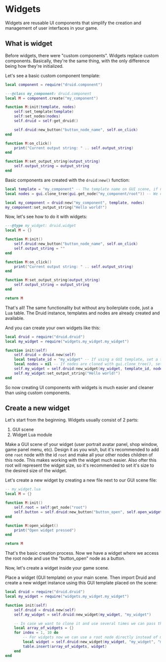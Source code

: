 # Widgets

Widgets are reusable UI components that simplify the creation and management of user interfaces in your game.

## What is widget

Before widgets, there were "custom components". Widgets replace custom components. Basically, they're the same thing, with the only difference being how they're initialized.

Let's see a basic custom component template:

```lua
local component = require("druid.component")

---@class my_component: druid.component
local M = component.create("my_component")

function M:init(template, nodes)
    self:set_template(template)
    self:set_nodes(nodes)
    self.druid = self:get_druid()

    self.druid:new_button("button_node_name", self.on_click)
end

function M:on_click()
	print("Current output string: " .. self.output_string)
end

function M:set_output_string(output_string)
    self.output_string = output_string
end
```

Basic components are created with the `druid:new()` function:

```lua
local template = "my_component" -- The template name on GUI scene, if nil will take nodes directly by gui.get_node()
local nodes = gui.clone_tree(gui.get_node("my_component/root")) -- We can clone component nodes and init over cloned nodes

local my_component = druid:new("my_component", template, nodes)
my_component:set_output_string("Hello world!")
```

Now, let's see how to do it with widgets:

```lua
---@type my_widget: druid.widget
local M = {}

function M:init()
    self.druid:new_button("button_node_name", self.on_click)
	self.output_string = ""
end

function M:on_click()
    print("Current output string: " .. self.output_string)
end

function M:set_output_string(output_string)
    self.output_string = output_string
end

return M
```

That's all! The same functionality but without any boilerplate code, just a Lua table. The Druid instance, templates and nodes are already created and available.

And you can create your own widgets like this:

```lua
local druid = require("druid.druid")
local my_widget = require("widgets.my_widget.my_widget")

function init(self)
    self.druid = druid.new(self)
	local template_id = "my_widget" -- If using a GUI template, set a template id, otherwise set nil
	local nodes = nil -- If nodes are cloned with gui.clone_tree(), set a nodes table, otherwise set nil
    self.my_widget = self.druid:new_widget(my_widget, template_id, nodes)
    self.my_widget:set_output_string("Hello world!")
end
```

So now creating UI components with widgets is much easier and cleaner than using custom components.

## Create a new widget

Let's start from the beginning. Widgets usually consist of 2 parts:

1. GUI scene
2. Widget Lua module

Make a GUI scene of your widget (user portrait avatar panel, shop window, game panel menu, etc). Design it as you wish, but it's recommended to add one `root` node with the id `root` and make all your other nodes children of this node. This makes working with the widget much easier. Also ofter this root will represent the widget size, so it's recommended to set it's size to the desired size of the widget.

Let's create a new widget by creating a new file next to our GUI scene file:

```lua
-- my_widget.lua
local M = {}

function M:init()
    self.root = self:get_node("root")
    self.button = self.druid:new_button("button_open", self.open_widget, self)
end

function M:open_widget()
    print("Open widget pressed")
end

return M
```

That's the basic creation process. Now we have a widget where we access the root node and use the "button_open" node as a button.

Now, let's create a widget inside your game scene.

Place a widget (GUI template) on your main scene. Then import Druid and create a new widget instance using this GUI template placed on the scene:

```lua
local druid = require("druid.druid")
local my_widget = require("widgets.my_widget.my_widget")

function init(self)
    self.druid = druid.new(self)
    self.my_widget = self.druid:new_widget(my_widget, "my_widget")

    -- In case we want to clone it and use several times we can pass the nodes table
    local array_of_widgets = {}
    for index = 1, 10 do
        -- For widgets now we can use a root node directly instead of manually cloning the nodes
        local widget = self.druid:new_widget(my_widget, "my_widget", "my_widget/root")
        table.insert(array_of_widgets, widget)
    end
end
```
